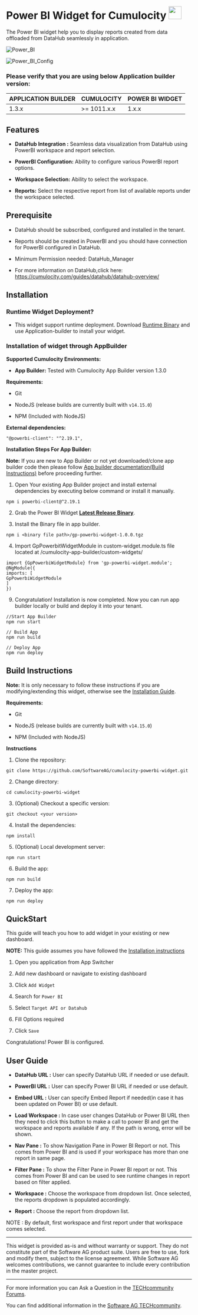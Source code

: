
# Power BI Widget for Cumulocity [<img width="35" src="https://user-images.githubusercontent.com/67993842/97668428-f360cc80-1aa7-11eb-8801-da578bda4334.png"/>](https://github.com/SoftwareAG/cumulocity-power-bi-widget/releases/download/v1.0.0/powerbi-runtime-widget-1.0.0.zip)

  

The Power BI widget help you to display reports created from data offloaded from DataHub seamlessly in application.

  
![Power_BI](https://user-images.githubusercontent.com/99970126/181720578-e55d7911-bad6-4932-a27c-14232d1647b3.png)

![Power_BI_Config](https://user-images.githubusercontent.com/99970126/181721134-5517d55a-56fe-4eff-8073-37e3559914b2.png)



  

### Please verify that you are using below Application builder version:

  
|APPLICATION BUILDER | CUMULOCITY | POWER BI WIDGET    |
|--------------------|------------|------------------------|
| 1.3.x              | >= 1011.x.x| 1.x.x                  |

  
  
  

## Features

  
*  **DataHub Integration :** Seamless data visualization from DataHub using PowerBI workspace and report selection.

*  **PowerBI Configuration:** Ability to configure various PowerBI report options.

*  **Workspace Selection:** Ability to select the workspace.

*  **Reports:** Select the respective report from list of available reports under the workspace selected.


## Prerequisite
   * DataHub should be subscribed, configured and installed in the tenant.
   * Reports should be created in PowerBI and you should have connection for PowerBI configured in DataHub.

* Minimum Permission needed:
DataHub_Manager

* For more information on DataHub,click here:
https://cumulocity.com/guides/datahub/datahub-overview/ 

## Installation


### Runtime Widget Deployment?

  

* This widget support runtime deployment. Download [Runtime Binary](https://github.com/SoftwareAG/cumulocity-power-bi-widget/releases/download/v1.0.0/powerbi-runtime-widget-1.0.0.zip) and use Application-builder to install your widget.

  

### Installation of widget through AppBuilder

  

**Supported Cumulocity Environments:**

  

*  **App Builder:** Tested with Cumulocity App Builder version 1.3.0

  

**Requirements:**

  

* Git

  

* NodeJS (release builds are currently built with `v14.15.0`)

  

* NPM (Included with NodeJS)

  

**External dependencies:**

  

```
"@powerbi-client": "^2.19.1",
```

  

**Installation Steps For App Builder:**

  
  

**Note:** If you are new to App Builder or not yet downloaded/clone app builder code then please follow [App builder documentation(Build Instructions)](https://github.com/SoftwareAG/cumulocity-app-builder) before proceeding further.

  
  
  

1. Open Your existing App Builder project and install external dependencies by executing below command or install it manually.

  

```
npm i powerbi-client@^2.19.1
```

2. Grab the Power BI Widget **[Latest Release Binary](https://github.com/SoftwareAG/cumulocity-power-bi-widget/releases/download/v1.0.0/gp-powerbi-widget-1.0.0.tgz)**.

  
  

3. Install the Binary file in app builder.

  

```
npm i <binary file path>/gp-powerbi-widget-1.0.0.tgz
```

  

4. Import GpPowerbitWidgetModule in custom-widget.module.ts file located at /cumulocity-app-builder/custom-widgets/

  

```
import {GpPowerbiWidgetModule} from 'gp-powerbi-widget.module';
@NgModule({
imports: [
GpPowerbiWidgetModule
]
})
```

  

9. Congratulation! Installation is now completed. Now you can run app builder locally or build and deploy it into your tenant.

  

```
//Start App Builder
npm run start

// Build App 
npm run build
  
// Deploy App
npm run deploy
```

  

## Build Instructions

  

**Note:** It is only necessary to follow these instructions if you are modifying/extending this widget, otherwise see the [Installation Guide](#Installation).

  

**Requirements:**

* Git

  

* NodeJS (release builds are currently built with `v14.15.0`)

  

* NPM (Included with NodeJS)

  

**Instructions**

  
  

1. Clone the repository:

  

```
git clone https://github.com/SoftwareAG/cumulocity-powerbi-widget.git
```

  

2. Change directory:

  

```
cd cumulocity-powerbi-widget
```

  

3. (Optional) Checkout a specific version:

  

```
git checkout <your version>
```

  

4. Install the dependencies:

  

```
npm install
```

  

5. (Optional) Local development server:

  

```
npm run start
```

  

6. Build the app:

  

```
npm run build
```

  

7. Deploy the app:

  

```
npm run deploy
```

  

## QuickStart

  

This guide will teach you how to add widget in your existing or new dashboard.

  

  

**NOTE:** This guide assumes you have followed the [Installation instructions](#Installation)

  

  

1. Open you application from App Switcher

  

2. Add new dashboard or navigate to existing dashboard

  

3. Click `Add Widget`

  

4. Search for `Power BI`

  
  

5. Select `Target API or Datahub`

  
  

6. Fill Options required

  

7. Click `Save`

  
  

Congratulations! Power BI is configured.

  

  

## User Guide

  

  

-  **DataHub URL :** User can specify DataHub URL if needed or use default.

-  **PowerBI URL :** User can specify Power BI URL if needed or use default.
-  **Embed URL :** User can specify Embed Report if needed(in case it has been updated on Power BI) or use default.

-  **Load Workspace :** In case user changes DataHub or Power BI URL then they need to click this button to make a call to power BI and get the workspace and reports available if any. If the path is wrong, error will be shown.
-  **Nav Pane :** To show Navigation Pane in Power BI Report or not. This comes from Power BI and is used if your workspace has more than one report in same page.
-  **Filter Pane :** To show the Filter Pane in Power BI report or not. This comes from Power BI and can be used to see runtime changes in report based on filter applied.

-  **Workspace :** Choose the workspace from dropdown list. Once selected, the reports dropdown is populated accordingly.

-  **Report :** Choose the report from dropdown list.

  

NOTE : By default, first workspace and first report under that workspace comes selected.

------------------------------

  

This widget is provided as-is and without warranty or support. They do not constitute part of the Software AG product suite. Users are free to use, fork and modify them, subject to the license agreement. While Software AG welcomes contributions, we cannot guarantee to include every contribution in the master project.

  

_____________________

  

For more information you can Ask a Question in the [TECHcommunity Forums](https://tech.forums.softwareag.com/tag/Cumulocity-IoT).

  
  

You can find additional information in the [Software AG TECHcommunity](https://techcommunity.softwareag.com/home/-/product/name/cumulocity).
